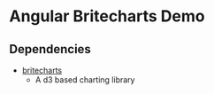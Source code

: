 # Angular Britecharts Demo

## Dependencies
+ [britecharts](https://github.com/eventbrite/britecharts)
    + A d3 based charting library